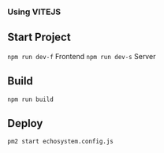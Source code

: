 ### Using VITEJS

## Start Project

`npm run dev-f` Frontend
`npm run dev-s` Server

## Build

`npm run build`

## Deploy

`pm2 start echosystem.config.js`
